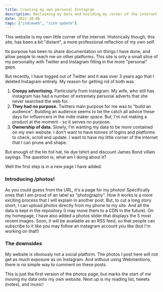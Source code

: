```yaml
---
title: Creating my own personal Instagram
description: Reclaiming my data and building my corner of the internet.
date: 2022-10-06
tags: ["indieweb", "site update"]
---
```


This website is my own little corner of the internet. Historically though, this site, has been a bit "distant", a more professional reflection of my own self.

Its purpose has been to share documentation on things I have done, and allow people to reach me on other platforms. This site is only a small slice of my personality with Twitter and Instagram filling in the more "personal" gaps.

But recently, I have logged out of Twitter and it was over 3 years ago that I deleted Instagram entirely.
My reason for getting rid of both was

1. **Creepy advertising.** Particularly from Instagram. My wife, who still has instagram has had a number of extremely personal adverts that she never searched the web for.
2. **They had no purpose.** Twitters main purpose for me was to "build an audience". Building an audience seems to be the catch all advice these days for influencers in the indie maker space. But, I'm not making a product at the moment - so it serves no purpose.
3. **Ownership of data.** Slowly, I'm wanting my data to be more contained on my own website. I don't want to have tonnes of logins and platforms to check, scroll and update. I want to have my little corner of the internet that I can prune and shape.

But enough of the tin foil hat, tie dye tshirt and discount James Bond villain sayings.
The question is, what am I doing about it?

Well the first step is in a new page I have added.

### Introducing /photos!

As you could guess from the URL, it's a page for my photos! Specifically ones that I am proud of an label as "photography".
How it works is a more exciting process that I will explain in another post. But, to cut a long story short, I can upload photos directly from my phone to my site. And all the data is kept in the repository (I may move them to a CDN in the future).
On my homepage, I have also added a photos slider that displays the 5 most recent images. Soon, it will be available as an RSS feed, so that people can subscribe to it like you may follow an instagram account you like (but I'm working on that!)

### The downsides

My website is obviously not a social platform. The photos I post here will not get as much exposure as on Instagram. And without using Webmentions, there is no simple way to comment on these posts.



This is just the first version of the photos page, but marks the start of me moving my data onto my own website. Next up is my reading list, tweets (notes), and music!
